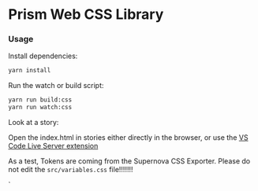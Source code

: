 # Prism Web CSS Library

### Usage

Install dependencies:

```bash
yarn install
```

Run the watch or build script:

```bash
yarn run build:css
yarn run watch:css
```
Look at a story:

Open the index.html in stories either directly in the browser, or
use the [VS Code Live Server extension](https://marketplace.visualstudio.com/items?itemName=ritwickdey.LiveServer)

As a test, Tokens are coming from the Supernova CSS Exporter. 
Please do not edit the `src/variables.css` file!!!!!!!

`